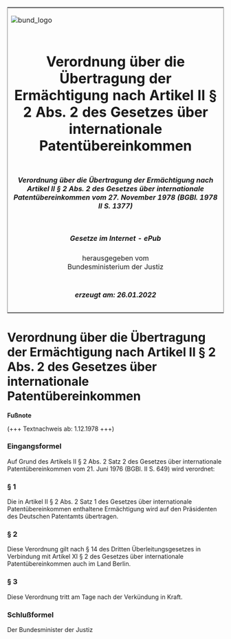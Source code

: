 <span id="DECKBLATT.html"></span>

<table border="0" frame="border" width="100%">

<tr valign="top">

<td align="left">

![bund\_logo](BfJ_2021_Web_de_de.gif)

</td>

<td align="right">

 

</td>

</tr>

<tr align="center" valign="middle">

<td colspan="2">

# Verordnung über die Übertragung der Ermächtigung nach Artikel II § 2 Abs. 2 des Gesetzes über internationale Patentübereinkommen

</td>

</tr>

<tr align="center" valign="middle">

<td colspan="2">

##### Verordnung über die Übertragung der Ermächtigung nach Artikel II § 2 Abs. 2 des Gesetzes über internationale Patentübereinkommen vom 27. November 1978 (BGBl. 1978 II S. 1377)

</td>

</tr>

<tr align="center" valign="middle">

<td colspan="2">

  
  

##### Gesetze im Internet - ePub  
  
herausgegeben vom  
Bundesministerium der Justiz

</td>

</tr>

<tr align="center" valign="bottom">

<td colspan="2">

  
  

##### erzeugt am: 26.01.2022

</td>

</tr>

</table>

<span id="BJNR213770978.html"></span>

# Verordnung über die Übertragung der Ermächtigung nach Artikel II § 2 Abs. 2 des Gesetzes über internationale Patentübereinkommen

<div>

  
**Fußnote**

<div class="jnhtml">

<div>

<div class="jurAbsatz">

(+++ Textnachweis ab: 1.12.1978 +++)

</div>

</div>

</div>

</div>

<span id="BJNR213770978BJNE000100314.html"></span>

### Eingangsformel  

<div>

<div class="jnhtml">

<div>

<div class="jurAbsatz">

Auf Grund des Artikels II § 2 Abs. 2 Satz 2 des Gesetzes über
internationale Patentübereinkommen vom 21. Juni 1976 (BGBl. II S. 649)
wird verordnet:

</div>

</div>

</div>

</div>

<span id="BJNR213770978BJNE000200314.html"></span>

### § 1  

<div>

<div class="jnhtml">

<div>

<div class="jurAbsatz">

Die in Artikel II § 2 Abs. 2 Satz 1 des Gesetzes über internationale
Patentübereinkommen enthaltene Ermächtigung wird auf den Präsidenten des
Deutschen Patentamts übertragen.

</div>

</div>

</div>

</div>

<span id="BJNR213770978BJNE000300314.html"></span>

### § 2  

<div>

<div class="jnhtml">

<div>

<div class="jurAbsatz">

Diese Verordnung gilt nach § 14 des Dritten Überleitungsgesetzes in
Verbindung mit Artikel XI § 2 des Gesetzes über internationale
Patentübereinkommen auch im Land Berlin.

</div>

</div>

</div>

</div>

<span id="BJNR213770978BJNE000400314.html"></span>

### § 3  

<div>

<div class="jnhtml">

<div>

<div class="jurAbsatz">

Diese Verordnung tritt am Tage nach der Verkündung in Kraft.

</div>

</div>

</div>

</div>

<span id="BJNR213770978BJNE000500314.html"></span>

### Schlußformel  

<div>

<div class="jnhtml">

<div>

<div class="jurAbsatz">

<span class="SP">Der Bundesminister der Justiz</span>

</div>

</div>

</div>

</div>
